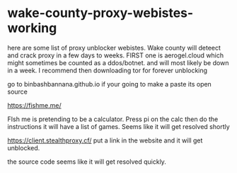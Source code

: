 # wake-county-proxy-webistes-working
here are some list of proxy unblocker webistes. Wake county will deteect and crack proxy in a few days to weeks.
FIRST one is aerogel.cloud which might sometimes be counted as a ddos/botnet.  and will most likely be down in a week. I recommend then downloading tor for forever unblocking

go to binbashbannana.github.io if your going to make a paste its open source

https://fishme.me/

FIsh me is pretending to be a calculator. Press pi on the calc then do the instructions it will have a list of games. Seems like it will get resolved shortly


https://client.stealthproxy.cf/
put a link in the website and it will get unblocked.

the source code seems like it will get resolved quickly. 
